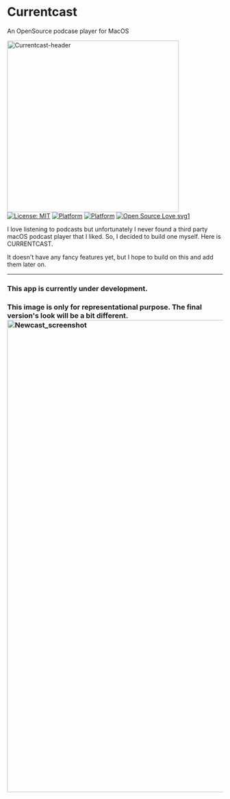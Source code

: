 # Currentcast
 An OpenSource podcase player for MacOS

<img width="401" height="400" align="left" alt="Currentcast-header" src="https://i.pinimg.com/736x/be/3e/ac/be3eacb99ac72badea3159ab3740bb98.jpg">

[![License: MIT](https://img.shields.io/badge/License-MIT-blue.svg)](https://opensource.org/licenses/MIT) 
[![Platform](http://img.shields.io/badge/platform-macOS-black.svg?style=flat)](https://developer.apple.com/resources/)
[![Platform](https://img.shields.io/badge/swift-5.7.2-orange.svg?style=flat)](https://swift.org/blog/swift-5-7-2-released/)
[![Open Source Love svg1](https://badges.frapsoft.com/os/v1/open-source.svg?v=103)](https://github.com/Nirj2004/Currentcast/)

I love listening to podcasts but unfortunately I never found a third party macOS podcast player that I liked. So, I decided to build one myself. Here is CURRENTCAST. 

It doesn't have any fancy features yet, but I hope to build on this and add them later on.

----

### This app is currently under development.




### This image is only for representational purpose. The final version's look will be a bit different. <img width="1101" alt="Newcast_screenshot" src="https://user-images.githubusercontent.com/45484873/63222183-ddb9fc80-c1ac-11e9-9d77-17d59688515b.png">
